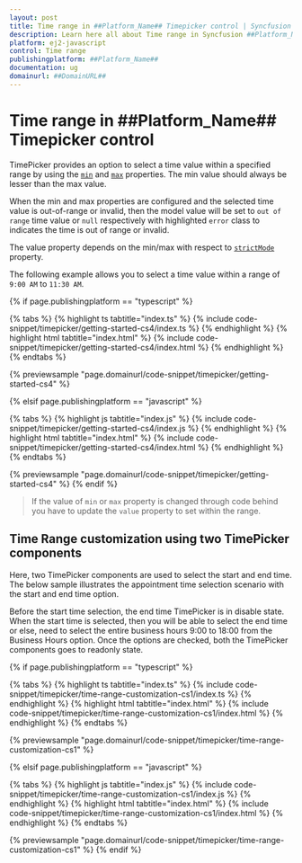 ```yaml
---
layout: post
title: Time range in ##Platform_Name## Timepicker control | Syncfusion
description: Learn here all about Time range in Syncfusion ##Platform_Name## Timepicker control of Syncfusion Essential JS 2 and more.
platform: ej2-javascript
control: Time range 
publishingplatform: ##Platform_Name##
documentation: ug
domainurl: ##DomainURL##
---
```


# Time range in ##Platform_Name## Timepicker control

TimePicker provides an option to select a time value within a specified range by using the [`min`](../api/timepicker#min) and [`max`](../api/timepicker#max) properties.  The min value should always be lesser than the max value.

When the min and max properties are configured and the selected time value is out-of-range or invalid, then the model value will be set to `out of range` time value or `null` respectively with highlighted `error` class to indicates the time is out of range or invalid.

The value property depends on the min/max with respect to [`strictMode`](./strict-mode) property.

The following example allows you to select a time value within a range of `9:00 AM` to `11:30 AM`.

{% if page.publishingplatform == "typescript" %}

 {% tabs %}
{% highlight ts tabtitle="index.ts" %}
{% include code-snippet/timepicker/getting-started-cs4/index.ts %}
{% endhighlight %}
{% highlight html tabtitle="index.html" %}
{% include code-snippet/timepicker/getting-started-cs4/index.html %}
{% endhighlight %}
{% endtabs %}
        
{% previewsample "page.domainurl/code-snippet/timepicker/getting-started-cs4" %}

{% elsif page.publishingplatform == "javascript" %}

{% tabs %}
{% highlight js tabtitle="index.js" %}
{% include code-snippet/timepicker/getting-started-cs4/index.js %}
{% endhighlight %}
{% highlight html tabtitle="index.html" %}
{% include code-snippet/timepicker/getting-started-cs4/index.html %}
{% endhighlight %}
{% endtabs %}

{% previewsample "page.domainurl/code-snippet/timepicker/getting-started-cs4" %}
{% endif %}

> If the value of `min` or `max` property is changed through code behind you have to update the `value` property to set within the range.

## Time Range customization using two TimePicker components

Here, two TimePicker components are used to select the start and end time. The below sample illustrates the appointment time selection scenario with the start and end time option.

Before the start time selection, the end time TimePicker is in disable state. When the start time is selected, then you will be able to select the end time or else, need to select the entire business hours 9:00 to 18:00 from the Business Hours option. Once the options are checked, both the TimePicker components goes to readonly state.

{% if page.publishingplatform == "typescript" %}

 {% tabs %}
{% highlight ts tabtitle="index.ts" %}
{% include code-snippet/timepicker/time-range-customization-cs1/index.ts %}
{% endhighlight %}
{% highlight html tabtitle="index.html" %}
{% include code-snippet/timepicker/time-range-customization-cs1/index.html %}
{% endhighlight %}
{% endtabs %}
        
{% previewsample "page.domainurl/code-snippet/timepicker/time-range-customization-cs1" %}

{% elsif page.publishingplatform == "javascript" %}

{% tabs %}
{% highlight js tabtitle="index.js" %}
{% include code-snippet/timepicker/time-range-customization-cs1/index.js %}
{% endhighlight %}
{% highlight html tabtitle="index.html" %}
{% include code-snippet/timepicker/time-range-customization-cs1/index.html %}
{% endhighlight %}
{% endtabs %}

{% previewsample "page.domainurl/code-snippet/timepicker/time-range-customization-cs1" %}
{% endif %}